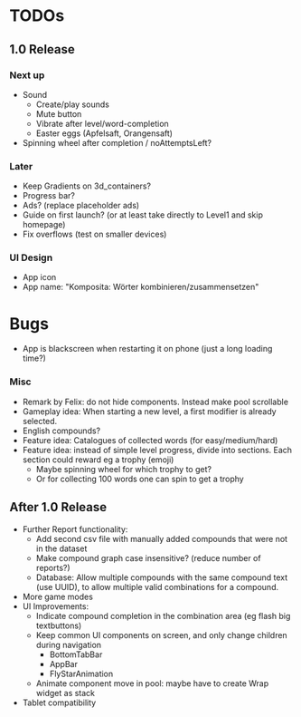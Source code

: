 # TODOs    
## 1.0 Release
### Next up


- Sound
  - Create/play sounds
  - Mute button
  - Vibrate after level/word-completion
  - Easter eggs (Apfelsaft, Orangensaft)
- Spinning wheel after completion / noAttemptsLeft?

### Later
- Keep Gradients on 3d_containers?
- Progress bar?
- Ads? (replace placeholder ads)
- Guide on first launch? (or at least take directly to Level1 and skip homepage)
- Fix overflows (test on smaller devices)

### UI Design
- App icon
- App name: "Komposita: Wörter kombinieren/zusammensetzen"

# Bugs
- App is blackscreen when restarting it on phone (just a long loading time?)


### Misc
- Remark by Felix: do not hide components. Instead make pool scrollable
- Gameplay idea: When starting a new level, a first modifier is already selected.
- English compounds?
- Feature idea: Catalogues of collected words (for easy/medium/hard)
- Feature idea: instead of simple level progress, divide into sections. Each section could reward
  eg a trophy (emoji) 
  - Maybe spinning wheel for which trophy to get?
  - Or for collecting 100 words one can spin to get a trophy


## After 1.0 Release
- Further Report functionality:
  - Add second csv file with manually added compounds that were not in the dataset
  - Make compound graph case insensitive? (reduce number of reports?)
  - Database: Allow multiple compounds with the same compound text (use UUID), to allow multiple 
    valid combinations for a compound.
- More game modes
- UI Improvements:
  - Indicate compound completion in the combination area (eg flash big textbuttons)
  - Keep common UI components on screen, and only change children during navigation
    - BottomTabBar
    - AppBar
    - FlyStarAnimation
  - Animate component move in pool: maybe have to create Wrap widget as stack
- Tablet compatibility

